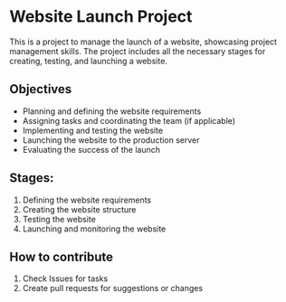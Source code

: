 # Website Launch Project

This is a project to manage the launch of a website, showcasing project management skills. The project includes all the necessary stages for creating, testing, and launching a website.

## Objectives
- Planning and defining the website requirements
- Assigning tasks and coordinating the team (if applicable)
- Implementing and testing the website
- Launching the website to the production server
- Evaluating the success of the launch

## Stages:
1. Defining the website requirements
2. Creating the website structure
3. Testing the website
4. Launching and monitoring the website

## How to contribute
1. Check Issues for tasks
2. Create pull requests for suggestions or changes

